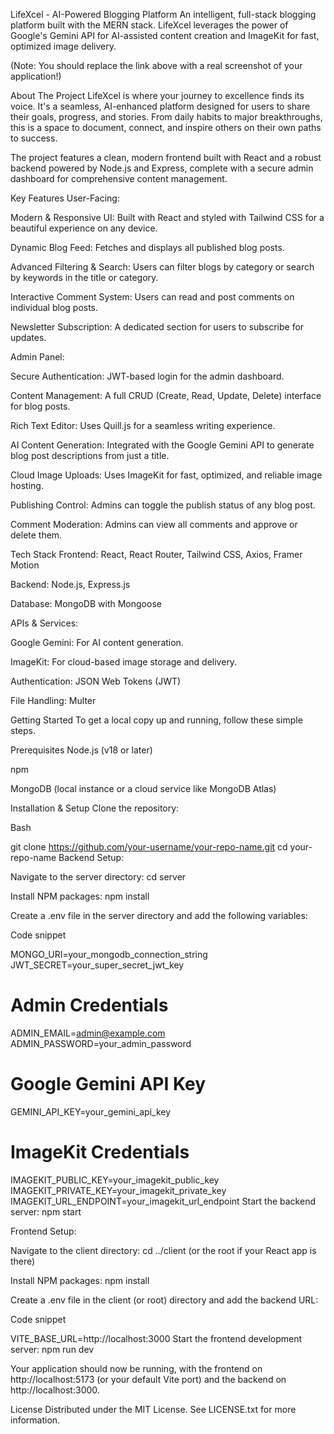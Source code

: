 LifeXcel - AI-Powered Blogging Platform
An intelligent, full-stack blogging platform built with the MERN stack. LifeXcel leverages the power of Google's Gemini API for AI-assisted content creation and ImageKit for fast, optimized image delivery.

(Note: You should replace the link above with a real screenshot of your application!)

About The Project
LifeXcel is where your journey to excellence finds its voice. It's a seamless, AI-enhanced platform designed for users to share their goals, progress, and stories. From daily habits to major breakthroughs, this is a space to document, connect, and inspire others on their own paths to success.

The project features a clean, modern frontend built with React and a robust backend powered by Node.js and Express, complete with a secure admin dashboard for comprehensive content management.

Key Features
User-Facing:

Modern & Responsive UI: Built with React and styled with Tailwind CSS for a beautiful experience on any device.

Dynamic Blog Feed: Fetches and displays all published blog posts.

Advanced Filtering & Search: Users can filter blogs by category or search by keywords in the title or category.

Interactive Comment System: Users can read and post comments on individual blog posts.

Newsletter Subscription: A dedicated section for users to subscribe for updates.

Admin Panel:

Secure Authentication: JWT-based login for the admin dashboard.

Content Management: A full CRUD (Create, Read, Update, Delete) interface for blog posts.

Rich Text Editor: Uses Quill.js for a seamless writing experience.

AI Content Generation: Integrated with the Google Gemini API to generate blog post descriptions from just a title.

Cloud Image Uploads: Uses ImageKit for fast, optimized, and reliable image hosting.

Publishing Control: Admins can toggle the publish status of any blog post.

Comment Moderation: Admins can view all comments and approve or delete them.

Tech Stack
Frontend: React, React Router, Tailwind CSS, Axios, Framer Motion

Backend: Node.js, Express.js

Database: MongoDB with Mongoose

APIs & Services:

Google Gemini: For AI content generation.

ImageKit: For cloud-based image storage and delivery.

Authentication: JSON Web Tokens (JWT)

File Handling: Multer

Getting Started
To get a local copy up and running, follow these simple steps.

Prerequisites
Node.js (v18 or later)

npm

MongoDB (local instance or a cloud service like MongoDB Atlas)

Installation & Setup
Clone the repository:

Bash

git clone https://github.com/your-username/your-repo-name.git
cd your-repo-name
Backend Setup:

Navigate to the server directory: cd server

Install NPM packages: npm install

Create a .env file in the server directory and add the following variables:

Code snippet

MONGO_URI=your_mongodb_connection_string
JWT_SECRET=your_super_secret_jwt_key

# Admin Credentials
ADMIN_EMAIL=admin@example.com
ADMIN_PASSWORD=your_admin_password

# Google Gemini API Key
GEMINI_API_KEY=your_gemini_api_key

# ImageKit Credentials
IMAGEKIT_PUBLIC_KEY=your_imagekit_public_key
IMAGEKIT_PRIVATE_KEY=your_imagekit_private_key
IMAGEKIT_URL_ENDPOINT=your_imagekit_url_endpoint
Start the backend server: npm start

Frontend Setup:

Navigate to the client directory: cd ../client (or the root if your React app is there)

Install NPM packages: npm install

Create a .env file in the client (or root) directory and add the backend URL:

Code snippet

VITE_BASE_URL=http://localhost:3000
Start the frontend development server: npm run dev

Your application should now be running, with the frontend on http://localhost:5173 (or your default Vite port) and the backend on http://localhost:3000.

License
Distributed under the MIT License. See LICENSE.txt for more information.

